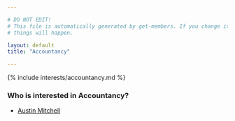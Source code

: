 ```yaml
---

# DO NOT EDIT!
# This file is automatically generated by get-members. If you change it, bad
# things will happen.

layout: default
title: "Accountancy"

---
```


{% include interests/accountancy.md %}

### Who is interested in Accountancy?


* [Austin Mitchell](/members/austin-mitchell.html)
